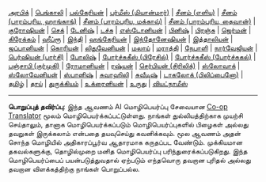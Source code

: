 <!--
CO_OP_TRANSLATOR_METADATA:
{
  "original_hash": "03f222efb9db19eb8fff7c5b4df45c96",
  "translation_date": "2025-10-15T05:11:37+00:00",
  "source_file": "src/co_op_translator/templates/languages_table.md",
  "language_code": "ta"
}
-->
<!-- markdownlint-disable MD041 -->
<!-- CO-OP TRANSLATOR LANGUAGES TABLE START -->
[அரபிக்](../ar/README.md) | [பெங்காலி](../bn/README.md) | [பல்கேரியன்](../bg/README.md) | [பர்மீஸ் (மியான்மார்)](../my/README.md) | [சீனம் (எளிய)](../zh/README.md) | [சீனம் (பாரம்பரிய, ஹாங்காங்)](../hk/README.md) | [சீனம் (பாரம்பரிய, மக்காவ்)](../mo/README.md) | [சீனம் (பாரம்பரிய, தைவான்)](../tw/README.md) | [குரோஷியன்](../hr/README.md) | [செக்](../cs/README.md) | [டேனிஷ்](../da/README.md) | [டச்சு](../nl/README.md) | [எஸ்டோனியன்](../et/README.md) | [பினிஷ்](../fi/README.md) | [பிரஞ்சு](../fr/README.md) | [ஜெர்மன்](../de/README.md) | [கிரேக்கம்](../el/README.md) | [ஹீப்ரூ](../he/README.md) | [இந்தி](../hi/README.md) | [ஹங்கேரியன்](../hu/README.md) | [இந்தோனேஷியன்](../id/README.md) | [இத்தாலியன்](../it/README.md) | [ஜப்பானியன்](../ja/README.md) | [கொரியன்](../ko/README.md) | [லிதுவேனியன்](../lt/README.md) | [மலாய்](../ms/README.md) | [மராத்தி](../mr/README.md) | [நேபாளி](../ne/README.md) | [நார்வேஜியன்](../no/README.md) | [பெர்ஷியன் (பார்சி)](../fa/README.md) | [போலிஷ்](../pl/README.md) | [போர்ச்சுகீஸ் (பிரேசில்)](../br/README.md) | [போர்ச்சுகீஸ் (போர்ச்சுகல்)](../pt/README.md) | [பஞ்சாபி (குர்முகி)](../pa/README.md) | [ரோமானியன்](../ro/README.md) | [ரஷ்யன்](../ru/README.md) | [செர்பியன் (சிரிலிக்)](../sr/README.md) | [ஸ்லோவாக்](../sk/README.md) | [ஸ்லோவேனியன்](../sl/README.md) | [ஸ்பானிஷ்](../es/README.md) | [சுவாஹிலி](../sw/README.md) | [சுவீடிஷ்](../sv/README.md) | [டாகலோக் (பிலிப்பைனோ)](../tl/README.md) | [தமிழ்](./README.md) | [தாய்](../th/README.md) | [துருக்கியம்](../tr/README.md) | [உக்ரைனியன்](../uk/README.md) | [உருது](../ur/README.md) | [வியட்நாமீஸ்](../vi/README.md)
<!-- CO-OP TRANSLATOR LANGUAGES TABLE END -->

---

**பொறுப்புத் தவிர்ப்பு**:
இந்த ஆவணம் AI மொழிபெயர்ப்பு சேவையான [Co-op Translator](https://github.com/Azure/co-op-translator) மூலம் மொழிபெயர்க்கப்பட்டுள்ளது. நாங்கள் துல்லியத்திற்காக முயற்சி செய்தாலும், தானாக மொழிபெயர்க்கப்படும் மொழிபெயர்ப்புகளில் பிழைகள் அல்லது தவறுகள் இருக்கலாம் என்பதை தயவுசெய்து கவனிக்கவும். மூல ஆவணம் அதன் சொந்த மொழியில் அதிகாரப்பூர்வ ஆதாரமாக கருதப்பட வேண்டும். முக்கியமான தகவல்களுக்கு, தொழில்முறை மனித மொழிபெயர்ப்பு பரிந்துரைக்கப்படுகிறது. இந்த மொழிபெயர்ப்பைப் பயன்படுத்துவதால் ஏற்படும் எந்தவொரு தவறான புரிதல் அல்லது தவறான விளக்கத்திற்கு நாங்கள் பொறுப்பல்ல.